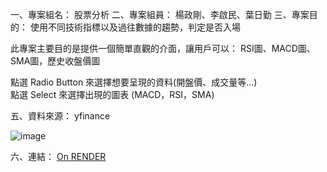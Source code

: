 一、專案組名： 股票分析
二、專案組員：
    楊政剛、李啟民、葉日勤
三、專案目的：
使用不同技術指標以及過往數據的趨勢，判定是否入場

此專案主要目的是提供一個簡單直觀的介面，讓用戶可以：
RSI圖、MACD圖、SMA圖，歷史收盤價圖  

點選 Radio Button 來選擇想要呈現的資料(開盤價、成交量等...)  
點選 Select 來選擇出現的圖表 (MACD，RSI，SMA)  

五、資料來源：
yfinance

![image](https://github.com/user-attachments/assets/8abddac5-111e-42a7-b111-cc33000e9697)

六、連結：
[On RENDER](https://two02409-tvdi-project-stock-analysis-qggx.onrender.com)
